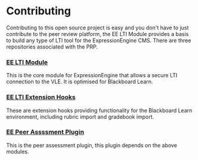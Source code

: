 # Contributing

Contributing to this open source project is easy and you don't have to just contribute to the peer review platform, the EE LTI Module provides a basis to build any type of LTI tool for the ExpressionEngine CMS.  There are three repositories associated with the PRP.

### [EE LTI Module](https://bitbucket.org/sijpkes/ee3-lti-module)
This is the core module for ExpressionEngine that allows a secure LTI connection to the VLE.  It is  optimised for Blackboard Learn.

### [EE LTI Extension Hooks](https://bitbucket.org/sijpkes/ee3-lti-extension-hooks)
These are extension hooks providing functionality for the Blackboard Learn environment, including rubric import and gradebook import.  

### [EE Peer Assssment Plugin](https://bitbucket.org/sijpkes/lti-peer-assessment)
This is the peer assessment plugin, this plugin depends on the above modules.  
